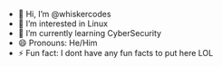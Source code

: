 - 👋 Hi, I’m @whiskercodes
- 👀 I’m interested in Linux
- 🌱 I’m currently learning CyberSecurity
- 😄 Pronouns: He/Him
- ⚡ Fun fact: I dont have any fun facts to put here LOL
